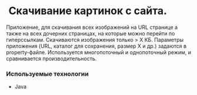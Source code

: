 # <image> Скачивание картинок с сайта.

Приложение, для скачивания всех изображений на URL странице а также на всех дочерних страницах, на которые можно перейти по гиперссылкам.
Скачиваются изображения только > X КБ.
Параметры приложения (URL, каталог для сохранения, размер X и др.) задаются в property-файле.
Используется многопоточный и однопоточный режим, и сравнивается производительность.
  
### Используемые технологии
  
  - Java

